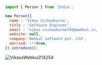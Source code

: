 ```js
import { Person } from 'India';

new Person({
  name : 'Vikas Vishwakarma',
  title : 'Software Engineer',
  email : 'vikas.vishwakarma749@webkul.in,
  website: null,
  company:'Webkul software pvt. Ltd',
  married: !!!true,
}).introduce();
```


<img align="center" src="https://github-readme-stats.vercel.app/api?username=VikassWebkul214254&show_icons=true&locale=en" alt="VikassWebkul214254" />
